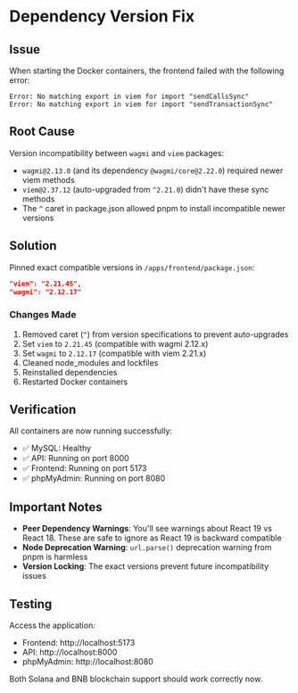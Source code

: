 # Dependency Version Fix

## Issue

When starting the Docker containers, the frontend failed with the following error:

```
Error: No matching export in viem for import "sendCallsSync"
Error: No matching export in viem for import "sendTransactionSync"
```

## Root Cause

Version incompatibility between `wagmi` and `viem` packages:

- `wagmi@2.13.0` (and its dependency `@wagmi/core@2.22.0`) required newer viem methods
- `viem@2.37.12` (auto-upgraded from `^2.21.0`) didn't have these sync methods
- The `^` caret in package.json allowed pnpm to install incompatible newer versions

## Solution

Pinned exact compatible versions in `/apps/frontend/package.json`:

```json
"viem": "2.21.45",
"wagmi": "2.12.17"
```

### Changes Made

1. Removed caret (`^`) from version specifications to prevent auto-upgrades
2. Set `viem` to `2.21.45` (compatible with wagmi 2.12.x)
3. Set `wagmi` to `2.12.17` (compatible with viem 2.21.x)
4. Cleaned node_modules and lockfiles
5. Reinstalled dependencies
6. Restarted Docker containers

## Verification

All containers are now running successfully:

- ✅ MySQL: Healthy
- ✅ API: Running on port 8000
- ✅ Frontend: Running on port 5173
- ✅ phpMyAdmin: Running on port 8080

## Important Notes

- **Peer Dependency Warnings**: You'll see warnings about React 19 vs React 18. These are safe to ignore as React 19 is backward compatible
- **Node Deprecation Warning**: `url.parse()` deprecation warning from pnpm is harmless
- **Version Locking**: The exact versions prevent future incompatibility issues

## Testing

Access the application:

- Frontend: http://localhost:5173
- API: http://localhost:8000
- phpMyAdmin: http://localhost:8080

Both Solana and BNB blockchain support should work correctly now.
